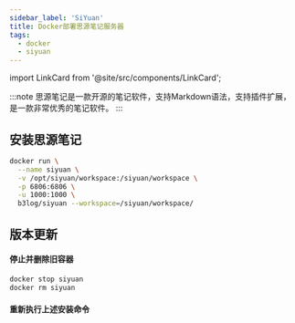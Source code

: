 ```yaml
---
sidebar_label: 'SiYuan'
title: Docker部署思源笔记服务器
tags:
  - docker
  - siyuan
---
```


import LinkCard from '@site/src/components/LinkCard';

:::note
思源笔记是一款开源的笔记软件，支持Markdown语法，支持插件扩展，是一款非常优秀的笔记软件。
:::

## 安装思源笔记

```bash
docker run \
  --name siyuan \
  -v /opt/siyuan/workspace:/siyuan/workspace \
  -p 6806:6806 \
  -u 1000:1000 \
  b3log/siyuan --workspace=/siyuan/workspace/
```

## 版本更新

#### 停止并删除旧容器
```bash
docker stop siyuan
docker rm siyuan
```

#### 重新执行上述安装命令